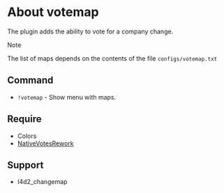 # About votemap
The plugin adds the ability to vote for a company change.

> [!NOTE]
> The list of maps depends on the contents of the file `configs/votemap.txt`

## Command
* `!votemap` - Show menu with maps.

## Require
* Colors
* [NativeVotesRework](https://github.com/TouchMe-Inc/l4d2_nativevotes_rework)

## Support
* l4d2_changemap
